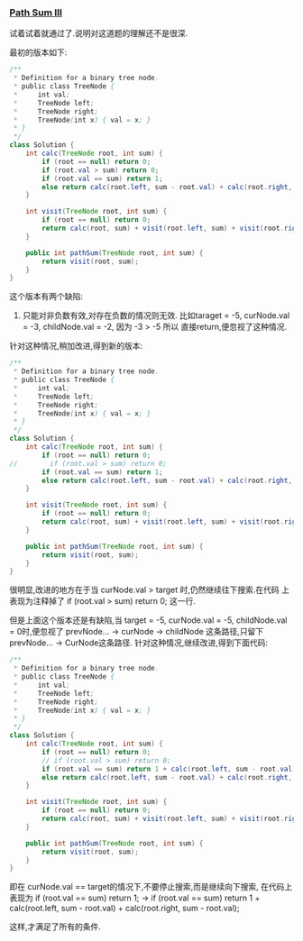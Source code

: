 ### [Path Sum III](https://leetcode.com/problems/path-sum-iii/description/)

试着试着就通过了.说明对这道题的理解还不是很深.

最初的版本如下:

```Java
/**
 * Definition for a binary tree node.
 * public class TreeNode {
 *     int val;
 *     TreeNode left;
 *     TreeNode right;
 *     TreeNode(int x) { val = x; }
 * }
 */
class Solution {
    int calc(TreeNode root, int sum) {
        if (root == null) return 0;
        if (root.val > sum) return 0;
        if (root.val == sum) return 1;
        else return calc(root.left, sum - root.val) + calc(root.right, sum - root.val);
    }

    int visit(TreeNode root, int sum) {
        if (root == null) return 0;
        return calc(root, sum) + visit(root.left, sum) + visit(root.right, sum);
    }

    public int pathSum(TreeNode root, int sum) {
        return visit(root, sum);
    }
}
```

这个版本有两个缺陷:
1. 只能对非负数有效,对存在负数的情况则无效.
比如taraget = -5, curNode.val = -3, childNode.val = -2,
因为 -3 > -5 所以 直接return,便忽视了这种情况.

针对这种情况,稍加改进,得到新的版本:

```Java
/**
 * Definition for a binary tree node.
 * public class TreeNode {
 *     int val;
 *     TreeNode left;
 *     TreeNode right;
 *     TreeNode(int x) { val = x; }
 * }
 */
class Solution {
    int calc(TreeNode root, int sum) {
        if (root == null) return 0;
//        if (root.val > sum) return 0;
        if (root.val == sum) return 1;
        else return calc(root.left, sum - root.val) + calc(root.right, sum - root.val);
    }

    int visit(TreeNode root, int sum) {
        if (root == null) return 0;
        return calc(root, sum) + visit(root.left, sum) + visit(root.right, sum);
    }

    public int pathSum(TreeNode root, int sum) {
        return visit(root, sum);
    }
}
```

很明显,改进的地方在于当 curNode.val > target 时,仍然继续往下搜索.在代码
上表现为注释掉了 if (root.val > sum) return 0; 这一行.

但是上面这个版本还是有缺陷,当
target = -5, curNode.val = -5, childNode.val = 0时,便忽视了
prevNode... -> curNode -> childNode 这条路径,只留下 prevNode... -> CurNode这条路径.
针对这种情况,继续改进,得到下面代码:

```Java
/**
 * Definition for a binary tree node.
 * public class TreeNode {
 *     int val;
 *     TreeNode left;
 *     TreeNode right;
 *     TreeNode(int x) { val = x; }
 * }
 */
class Solution {
    int calc(TreeNode root, int sum) {
        if (root == null) return 0;
        // if (root.val > sum) return 0;
        if (root.val == sum) return 1 + calc(root.left, sum - root.val) + calc(root.right, sum - root.val);
        else return calc(root.left, sum - root.val) + calc(root.right, sum - root.val);
    }

    int visit(TreeNode root, int sum) {
        if (root == null) return 0;
        return calc(root, sum) + visit(root.left, sum) + visit(root.right, sum);
    }

    public int pathSum(TreeNode root, int sum) {
        return visit(root, sum);
    }
}
```

即在 curNode.val == target的情况下,不要停止搜索,而是继续向下搜索,
在代码上表现为 
 if (root.val == sum) return 1; -> if (root.val == sum) return 1 + calc(root.left, sum - root.val) + calc(root.right, sum - root.val);

这样,才满足了所有的条件.
